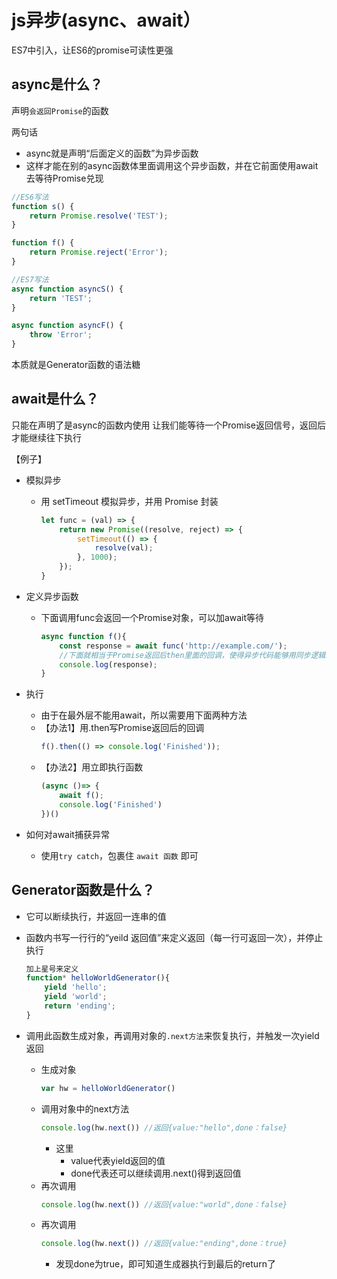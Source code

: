 # js异步(async、await）

ES7中引入，让ES6的promise可读性更强

## async是什么？

声明`会返回Promise`的函数

两句话

- async就是声明“后面定义的函数”为异步函数
- 这样才能在别的async函数体里面调用这个异步函数，并在它前面使用await去等待Promise兑现

```js
//ES6写法
function s() {
    return Promise.resolve('TEST');
}

function f() {
    return Promise.reject('Error');
}
```
```js
//ES7写法
async function asyncS() {
    return 'TEST';
}

async function asyncF() {
    throw 'Error';
}
```
本质就是Generator函数的语法糖

## await是什么？

只能在声明了是async的函数内使用
让我们能等待一个Promise返回信号，返回后才能继续往下执行

【例子】

- 模拟异步
    - 用 setTimeout 模拟异步，并用 Promise 封装
        ```js
        let func = (val) => {
            return new Promise((resolve, reject) => {
                setTimeout(() => {
                    resolve(val);
                }, 1000);
            });
        }
        ```
- 定义异步函数
    - 下面调用func会返回一个Promise对象，可以加await等待
        ```js
        async function f(){
            const response = await func('http://example.com/');
            //下面就相当于Promise返回后then里面的回调，使得异步代码能够用同步逻辑去书写
            console.log(response);
        }
        ```
- 执行  
    - 由于在最外层不能用await，所以需要用下面两种方法
    - 【办法1】用.then写Promise返回后的回调
        ```js
        f().then(() => console.log('Finished'));
        ```
    - 【办法2】用立即执行函数
        ```js
        (async ()=> {
            await f();
            console.log('Finished')
        })()
        ```

- 如何对await捕获异常
    - 使用`try catch`，包裹住 `await 函数` 即可
    
## Generator函数是什么？

- 它可以断续执行，并返回一连串的值

- 函数内书写一行行的“yeild 返回值”来定义返回（每一行可返回一次），并停止执行
    ```js
    加上星号来定义
    function* helloWorldGenerator(){
        yield 'hello';
        yield 'world';
        return 'ending';
    }
    ```

- 调用此函数生成对象，再调用对象的`.next方法`来恢复执行，并触发一次yield返回
    - 生成对象
        ```js
        var hw = helloWorldGenerator()
        ```
    - 调用对象中的next方法
        ```js
        console.log(hw.next()) //返回{value:"hello",done：false}
        ```
        - 这里
            - value代表yield返回的值
            - done代表还可以继续调用.next()得到返回值
    - 再次调用
        ```js
        console.log(hw.next()) //返回{value:"world",done：false}
        ```
    - 再次调用
        ```js
        console.log(hw.next()) //返回{value:"ending",done：true}
        ```
        - 发现done为true，即可知道生成器执行到最后的return了
